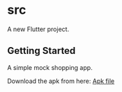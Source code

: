 # src

A new Flutter project.

## Getting Started

A simple mock shopping app.

Download the apk from here: [Apk file](https://github.com/MuteMuty/src/tree/main/app_download/app-arm64-v8a-release.apk)